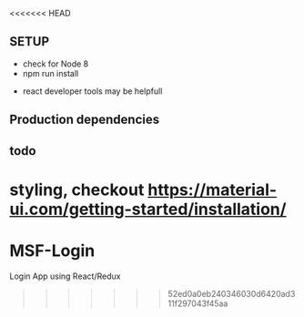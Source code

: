 <<<<<<< HEAD
## SETUP

- check for Node 8
- npm run install

* react developer tools may be helpfull

## Production dependencies

## todo

styling,
checkout https://material-ui.com/getting-started/installation/
=======
# MSF-Login
Login App using React/Redux
>>>>>>> 52ed0a0eb240346030d6420ad311f297043f45aa
